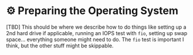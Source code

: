 # :gear: Preparing the Operating System

[TBD] This should be where we describe how to do things like setting up a 2nd hard drive if applicable, running an IOPS test with `fio`, setting up swap space... everything someone might need to do. The `fio` test is important I think, but the other stuff might be skippable.